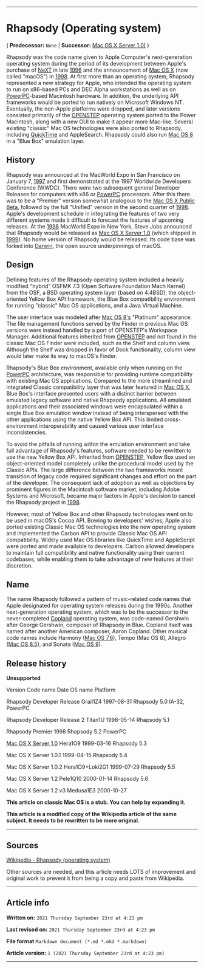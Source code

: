   
***

# Rhapsody (Operating system)

<!--
<details>
<summary><p>Click/tap here to expand/collapse</p>
<p>the dropdown containing the Mac OS X 10.2 logo</p></summary>

![https://github.com/seanpm2001/WacOS/blob/master/Graphics/MacOS_X/10.2_Jaguar/Jaguar-logo.png](https://github.com/seanpm2001/WacOS/blob/master/Graphics/MacOS_X/10.2_Jaguar/Jaguar-logo.png)

</details>
!-->

( **Predecessor:** `None` | **Successor:** [Mac OS X Server 1.0)](https://github.com/seanpm2001/WacOS/wiki/Mac-OS-X-Server-1-0/) )


Rhapsody was the code name given to Apple Computer's next-generation operating system during the period of its development between Apple's purchase of [NeXT](https://github.com/seanpm2001/WacOS/wiki/NeXT/) in late [1996](https://github.com/seanpm2001/WacOS/wiki/1996/) and the announcement of [Mac OS X](https://github.com/seanpm2001/WacOS/wiki/Mac-OS-X-10-0-Cheetah/) (now called "macOS") in [1998](https://github.com/seanpm2001/WacOS/wiki/1998/). At first more than an operating system, Rhapsody represented a new strategy for Apple, who intended the operating system to run on x86-based PCs and DEC Alpha workstations as well as on [PowerPC](https://github.com/seanpm2001/WacOS/wiki/PowerPC/)-based Macintosh hardware. In addition, the underlying API frameworks would be ported to run natively on Microsoft Windows NT. Eventually, the non-Apple platforms were dropped, and later versions consisted primarily of the [OPENSTEP](https://github.com/seanpm2001/WacOS/wiki/OPENSTEP/) operating system ported to the Power Macintosh, along with a new GUI to make it appear more Mac-like. Several existing "classic" Mac OS technologies were also ported to Rhapsody, including [QuickTime](https://github.com/seanpm2001/WacOS/wiki/QuickTime/) and AppleSearch. Rhapsody could also run [Mac OS 8](https://github.com/seanpm2001/WacOS/wiki/Mac-OS-8/) in a "Blue Box" emulation layer.

## History

Rhapsody was announced at the MacWorld Expo in San Francisco on January 7, [1997](https://github.com/seanpm2001/WacOS/wiki/1997/) and first demonstrated at the 1997 Worldwide Developers Conference (WWDC). There were two subsequent general Developer Releases for computers with x86 or [PowerPC](https://github.com/seanpm2001/WacOS/wiki/1997/) processors. After this there was to be a "Premier" version somewhat analogous to the [Mac OS X Public Beta](https://github.com/seanpm2001/WacOS/wiki/Mac-OS-X-Public-Beta/), followed by the full "Unified" version in the second quarter of [1998](https://github.com/seanpm2001/WacOS/wiki/1998/). Apple's development schedule in integrating the features of two very different systems made it difficult to forecast the features of upcoming releases. At the [1998](https://github.com/seanpm2001/WacOS/wiki/1998/) MacWorld Expo in New York, Steve Jobs announced that Rhapsody would be released as [Mac OS X Server 1.0](https://github.com/seanpm2001/WacOS/wiki/Mac-OS-X-Server-1-0/) (which shipped in [1999](https://github.com/seanpm2001/WacOS/wiki/1999/)). No home version of Rhapsody would be released. Its code base was forked into [Darwin](https://github.com/seanpm2001/WacOS/wiki/Darwin/), the open source underpinnings of macOS.

## Design

Defining features of the Rhapsody operating system included a heavily modified "hybrid" OSFMK 7.3 (Open Software Foundation Mach Kernel) from the OSF, a BSD operating system layer (based on 4.4BSD), the object-oriented Yellow Box API framework, the Blue Box compatibility environment for running "classic" Mac OS applications, and a Java Virtual Machine.

The user interface was modeled after [Mac OS 8's](https://github.com/seanpm2001/WacOS/wiki/Mac-OS-8/) "Platinum" appearance. The file management functions served by the Finder in previous Mac OS versions were instead handled by a port of OPENSTEP's Workspace Manager. Additional features inherited from [OPENSTEP](https://github.com/seanpm2001/WacOS/wiki/OPENSTEP/) and not found in the classic Mac OS Finder were included, such as the Shelf and column view. Although the Shelf was dropped in favor of Dock functionality, column view would later make its way to macOS's Finder.

Rhapsody's Blue Box environment, available only when running on the [PowerPC](https://github.com/seanpm2001/WacOS/wiki/PowerPC/) architecture, was responsible for providing runtime compatibility with existing Mac OS applications. Compared to the more streamlined and integrated Classic compatibility layer that was later featured in [Mac OS X](https://github.com/seanpm2001/WacOS/wiki/Mac-OS-X-10-0-Cheetah/), Blue Box's interface presented users with a distinct barrier between emulated legacy software and native Rhapsody applications. All emulated applications and their associated windows were encapsulated within a single Blue Box emulation window instead of being interspersed with the other applications using the native Yellow Box API. This limited cross-environment interoperability and caused various user interface inconsistencies.

To avoid the pitfalls of running within the emulation environment and take full advantage of Rhapsody's features, software needed to be rewritten to use the new Yellow Box API. Inherited from [OPENSTEP](https://github.com/seanpm2001/WacOS/wiki/OPENSTEP/), Yellow Box used an object-oriented model completely unlike the procedural model used by the Classic APIs. The large difference between the two frameworks meant transition of legacy code required significant changes and effort on the part of the developer. The consequent lack of adoption as well as objections by prominent figures in the Macintosh software market, including Adobe Systems and Microsoft, became major factors in Apple's decision to cancel the Rhapsody project in [1998](https://github.com/seanpm2001/WacOS/wiki/1998/).

However, most of Yellow Box and other Rhapsody technologies went on to be used in macOS's Cocoa API. Bowing to developers' wishes, Apple also ported existing Classic Mac OS technologies into the new operating system and implemented the Carbon API to provide Classic Mac OS API compatibility. Widely used Mac OS libraries like QuickTime and AppleScript were ported and made available to developers. Carbon allowed developers to maintain full compatibility and native functionality using their current codebases, while enabling them to take advantage of new features at their discretion.

## Name

The name Rhapsody followed a pattern of music-related code names that Apple designated for operating system releases during the 1990s. Another next-generation operating system, which was to be the successor to the never-completed [Copland](https://github.com/seanpm2001/WacOS/wiki/Copland/) operating system, was code-named Gershwin after George Gershwin, composer of Rhapsody in Blue. Copland itself was named after another American composer, Aaron Copland. Other musical code names include Harmony ([Mac OS 7.6](https://github.com/seanpm2001/WacOS/wiki/Mac-OS-7/)), Tempo (Mac OS 8), Allegro ([Mac OS 8.5](https://github.com/seanpm2001/WacOS/wiki/Mac-OS-8/)), and Sonata ([Mac OS 9](https://github.com/seanpm2001/WacOS/wiki/Mac-OS-9/)).

## Release history

**Unsupported**

Version 	Code name 	Date 	OS name 	Platform

Rhapsody Developer Release 	Grail1Z4 	1997-08-31 	Rhapsody 5.0 	IA-32, PowerPC

Rhapsody Developer Release 2 	Titan1U 	1998-05-14 	Rhapsody 5.1

Rhapsody Premier 		1998 	Rhapsody 5.2 	PowerPC

[Mac OS X Server 1.0](https://github.com/seanpm2001/WacOS/wiki/Mac-OS-X-Server-1-0/) 	Hera1O9 	1999-03-16 	Rhapsody 5.3

Mac OS X Server 1.0.1 	1999-04-15 	Rhapsody 5.4

Mac OS X Server 1.0.2 	Hera1O9+Loki2G1 	1999-07-29 	Rhapsody 5.5

Mac OS X Server 1.2 	Pele1Q10 	2000-01-14 	Rhapsody 5.6

Mac OS X Server 1.2 v3 	Medusa1E3 	2000-10-27

**This article on classic Mac OS is a stub. You can help by expanding it.**

**This article is a modified copy of the Wikipedia article of the same subject. It needs to be rewritten to be more original.**

***

## Sources

[Wikipedia - Rhapsody (operating system)](https://en.wikipedia.org/wiki/Rhapsody_(operating_system))

Other sources are needed, and this article needs LOTS of improvement and original work to prevent it from being a copy and paste from Wikipedia.

***

## Article info

**Written on:** `2021 Thursday September 23rd at 4:23 pm`

**Last revised on:** `2021 Thursday September 23rd at 4:23 pm`

**File format** `Markdown document (*.md *.mkd *.markdown)`

**Article version:** `1 (2021 Thursday September 23rd at 4:23 pm)`

***

<!-- Tools

Quick copy and paste

https://github.com/seanpm2001/WacOS/wiki/

!-->


